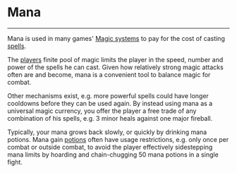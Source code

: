 # Mana

---

Mana is used in many games' [Magic systems](magic_systems.md) to pay for the cost of casting [spells](spell.md).

The [players](player.md) finite pool of magic limits the player in the speed, number and power of the spells he can cast. Given how relatively strong magic attacks often are and become, mana is a convenient tool to balance magic for combat.

Other mechanisms exist, e.g. more powerful spells could have longer cooldowns before they can be used again. By instead using mana as a universal magic currency, you offer the player a free trade of any combination of his spells, e.g. 3 minor heals against one major fireball.

Typically, your mana grows back slowly, or quickly by drinking mana potions. Mana gain [potions](potion.md) often have usage restrictions, e.g. only once per combat or outside combat, to avoid the player effectively sidestepping mana limits by hoarding and chain-chugging 50 mana potions in a single fight.
